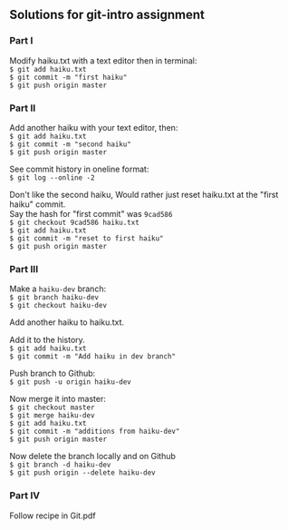 ## Solutions for git-intro assignment

### Part I
Modify haiku.txt with a text editor then in terminal:  
`$ git add haiku.txt`  
`$ git commit -m "first haiku"`  
`$ git push origin master`  

### Part II
Add another haiku with your text editor, then:  
`$ git add haiku.txt`  
`$ git commit -m "second haiku"`  
`$ git push origin master`  

See commit history in oneline format:  
`$ git log --online -2`  

Don't like the second haiku, Would rather just reset haiku.txt at the "first haiku" commit.  
Say the hash for "first commit" was `9cad586`  
`$ git checkout 9cad586 haiku.txt`  
`$ git add haiku.txt`  
`$ git commit -m "reset to first haiku"`  
`$ git push origin master`  

### Part III  
Make a `haiku-dev` branch:  
`$ git branch haiku-dev`  
`$ git checkout haiku-dev`  

Add another haiku to haiku.txt.  

Add it to the history.  
`$ git add haiku.txt`  
`$ git commit -m "Add haiku in dev branch"`  

Push branch to Github:  
`$ git push -u origin haiku-dev`

Now merge it into master:  
`$ git checkout master`  
`$ git merge haiku-dev`  
`$ git add haiku.txt`  
`$ git commit -m "additions from haiku-dev"`  
`$ git push origin master`  

Now delete the branch locally and on Github  
`$ git branch -d haiku-dev`  
`$ git push origin --delete haiku-dev`  

### Part IV  
Follow recipe in Git.pdf

